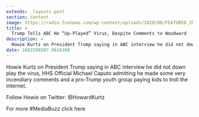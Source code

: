 ```yaml
--- 
extends: _layouts.post 
section: content 
image: https://radio.foxnews.com/wp-content/uploads/2020/06/FEATURED_IMAGE_Media_Buzz_Meter.png 
title: > 
  Trump Tells ABC He “Up-Played” Virus, Despite Comments to Woodward 
description: > 
  Howie Kurtz on President Trump saying in ABC interview he did not down play the virus, HHS Official Michael Caputo admitting he made some very incendiary comments and a pro-Trump youth group paying kids to troll the internet.Follow Howie on Twitter: @HowardKurtzFor more #MediaBuzz click here 
date: 1602290307.9616308 
--- 
```

Howie Kurtz on President Trump saying in ABC interview he did not down play the virus, HHS Official Michael Caputo admitting he made some very incendiary comments and a pro-Trump youth group paying kids to troll the internet.

Follow Howie on Twitter: @HowardKurtz

For more #MediaBuzz click here